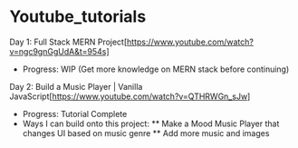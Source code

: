 # Youtube_tutorials

Day 1: Full Stack MERN Project[https://www.youtube.com/watch?v=ngc9gnGgUdA&t=954s]
  * Progress: WIP (Get more knowledge on MERN stack before continuing)

Day 2: Build a Music Player | Vanilla JavaScript[https://www.youtube.com/watch?v=QTHRWGn_sJw]
  * Progress: Tutorial Complete
  * Ways I can build onto this project:
    ** Make a Mood Music Player that changes UI based on music genre
    ** Add more music and images
